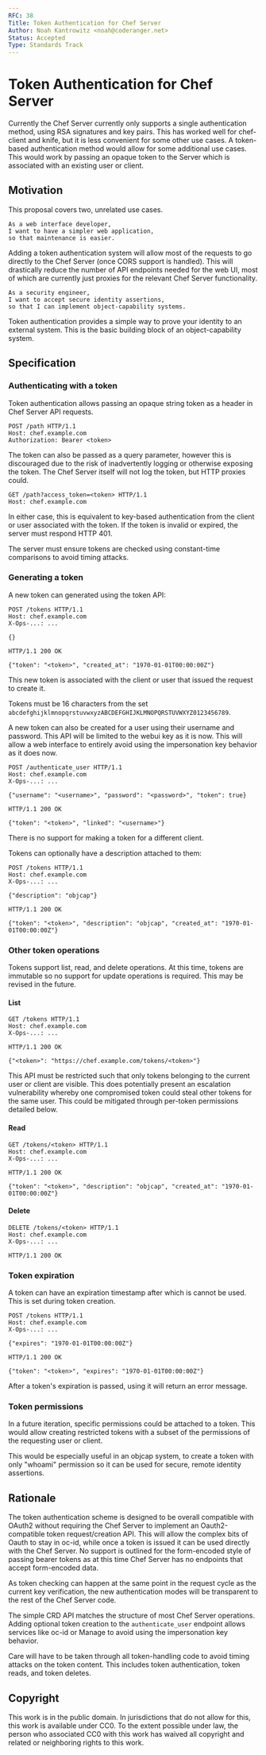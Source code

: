 ```yaml
---
RFC: 38
Title: Token Authentication for Chef Server
Author: Noah Kantrowitz <noah@coderanger.net>
Status: Accepted
Type: Standards Track
---
```


# Token Authentication for Chef Server

Currently the Chef Server currently only supports a single authentication method,
using RSA signatures and key pairs. This has worked well for chef-client and
knife, but it is less convenient for some other use cases. A token-based
authentication method would allow for some additional use cases. This would
work by passing an opaque token to the Server which is associated with an
existing user or client.

## Motivation

This proposal covers two, unrelated use cases.

    As a web interface developer,
    I want to have a simpler web application,
    so that maintenance is easier.

Adding a token authentication system will allow most of the requests to go
directly to the Chef Server (once CORS support is handled). This will
drastically reduce the number of API endpoints needed for the web UI, most of
which are currently just proxies for the relevant Chef Server functionality.

    As a security engineer,
    I want to accept secure identity assertions,
    so that I can implement object-capability systems.

Token authentication provides a simple way to prove your identity to an
external system. This is the basic building block of an object-capability
system.

## Specification

### Authenticating with a token

Token authentication allows passing an opaque string token as a header in
Chef Server API requests.

```
POST /path HTTP/1.1
Host: chef.example.com
Authorization: Bearer <token>
```

The token can also be passed as a query parameter, however this is discouraged
due to the risk of inadvertently logging or otherwise exposing the token. The
Chef Server itself will not log the token, but HTTP proxies could.

```
GET /path?access_token=<token> HTTP/1.1
Host: chef.example.com
```

In either case, this is equivalent to key-based authentication from the client
or user associated with the token. If the token is invalid or expired, the
server must respond HTTP 401.

The server must ensure tokens are checked using constant-time comparisons to
avoid timing attacks.

### Generating a token

A new token can generated using the token API:

```
POST /tokens HTTP/1.1
Host: chef.example.com
X-Ops-...: ...

{}
```

```
HTTP/1.1 200 OK

{"token": "<token>", "created_at": "1970-01-01T00:00:00Z"}
```

This new token is associated with the client or user that issued the request to
create it.

Tokens must be 16 characters from the set `abcdefghijklmnopqrstuvwxyzABCDEFGHIJKLMNOPQRSTUVWXYZ0123456789`.

A new token can also be created for a user using their username and password.
This API will be limited to the webui key as it is now. This will allow a web
interface to entirely avoid using the impersonation key behavior as it does now.

```
POST /authenticate_user HTTP/1.1
Host: chef.example.com
X-Ops-...: ...

{"username": "<username>", "password": "<password>", "token": true}
```

```
HTTP/1.1 200 OK

{"token": "<token>", "linked": "<username>"}
```

There is no support for making a token for a different client.

Tokens can optionally have a description attached to them:

```
POST /tokens HTTP/1.1
Host: chef.example.com
X-Ops-...: ...

{"description": "objcap"}
```

```
HTTP/1.1 200 OK

{"token": "<token>", "description": "objcap", "created_at": "1970-01-01T00:00:00Z"}
```


### Other token operations

Tokens support list, read, and delete operations. At this time, tokens are
immutable so no support for update operations is required. This may be revised
in the future.

#### List

```
GET /tokens HTTP/1.1
Host: chef.example.com
X-Ops-...: ...
```

```
HTTP/1.1 200 OK

{"<token>": "https://chef.example.com/tokens/<token>"}
```

This API must be restricted such that only tokens belonging to the current
user or client are visible. This does potentially present an escalation
vulnerability whereby one compromised token could steal other tokens for the
same user. This could be mitigated through per-token permissions detailed below.

#### Read

```
GET /tokens/<token> HTTP/1.1
Host: chef.example.com
X-Ops-...: ...
```

```
HTTP/1.1 200 OK

{"token": "<token>", "description": "objcap", "created_at": "1970-01-01T00:00:00Z"}
```

#### Delete

```
DELETE /tokens/<token> HTTP/1.1
Host: chef.example.com
X-Ops-...: ...
```

```
HTTP/1.1 200 OK
```

### Token expiration

A token can have an expiration timestamp after which is cannot be used. This is
set during token creation.

```
POST /tokens HTTP/1.1
Host: chef.example.com
X-Ops-...: ...

{"expires": "1970-01-01T00:00:00Z"}
```

```
HTTP/1.1 200 OK

{"token": "<token>", "expires": "1970-01-01T00:00:00Z"}
```

After a token's expiration is passed, using it will return an error message.

### Token permissions

In a future iteration, specific permissions could be attached to a token. This
would allow creating restricted tokens with a subset of the permissions of the
requesting user or client.

This would be especially useful in an objcap system, to create a token with only
"whoami" permission so it can be used for secure, remote identity assertions.

## Rationale

The token authentication scheme is designed to be overall compatible with
OAuth2 without requiring the Chef Server to implement an Oauth2-compatible
token request/creation API. This will allow the complex bits of Oauth to stay
in oc-id, while once a token is issued it can be used directly with the Chef
Server. No support is outlined for the form-encoded style of passing
bearer tokens as at this time Chef Server has no endpoints that accept
form-encoded data.

As token checking can happen at the same point in the request cycle as the
current key verification, the new authentication modes will be transparent to
the rest of the Chef Server code.

The simple CRD API matches the structure of most Chef Server operations. Adding
optional token creation to the `authenticate_user` endpoint allows services
like oc-id or Manage to avoid using the impersonation key behavior.

Care will have to be taken through all token-handling code to avoid timing
attacks on the token content. This includes token authentication, token reads,
and token deletes.

## Copyright

This work is in the public domain. In jurisdictions that do not allow for this,
this work is available under CC0. To the extent possible under law, the person
who associated CC0 with this work has waived all copyright and related or
neighboring rights to this work.
